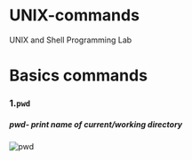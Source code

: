 # UNIX-commands
UNIX and Shell  Programming Lab
# Basics commands
### 1.`pwd`
   #####    **pwd**- print name of current/working directory
![pwd](https://user-images.githubusercontent.com/90957128/157800646-9363c6a9-7889-4713-b47e-c6cdff925561.png)

